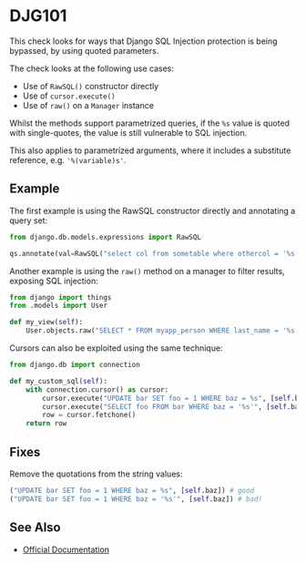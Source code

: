 # DJG101

This check looks for ways that Django SQL Injection protection is being bypassed, by using quoted parameters.

The check looks at the following use cases:

* Use of `RawSQL()` constructor directly
* Use of `cursor.execute()`
* Use of `raw()` on a `Manager` instance

Whilst the methods support parametrized queries, if the `%s` value is quoted with single-quotes, the value is still vulnerable to SQL injection.

This also applies to parametrized arguments,  where it includes a substitute reference, e.g. `'%(variable)s'`.

## Example

The first example is using the RawSQL constructor directly and annotating a query set:

```python
from django.db.models.expressions import RawSQL

qs.annotate(val=RawSQL("select col from sometable where othercol = '%s'", (someparam,)))  # this is bad!
```

Another example is using the `raw()` method on a manager to filter results, exposing SQL injection:

```python
from django import things
from .models import User

def my_view(self):
    User.objects.raw("SELECT * FROM myapp_person WHERE last_name = '%s'", [lname])  # this is also bad!
```

Cursors can also be exploited using the same technique:

```python
from django.db import connection

def my_custom_sql(self):
    with connection.cursor() as cursor:
        cursor.execute("UPDATE bar SET foo = 1 WHERE baz = %s", [self.baz])
        cursor.execute("SELECT foo FROM bar WHERE baz = '%s'", [self.baz])
        row = cursor.fetchone()
    return row
```

## Fixes

Remove the quotations from the string values:

```python
("UPDATE bar SET foo = 1 WHERE baz = %s", [self.baz]) # good
("UPDATE bar SET foo = 1 WHERE baz = '%s'", [self.baz]) # bad!
```

## See Also

* [Official Documentation](https://docs.djangoproject.com/en/3.0/ref/models/expressions/#django.db.models.expressions.RawSQL)